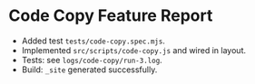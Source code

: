 # Code Copy Feature Report

- Added test `tests/code-copy.spec.mjs`.
- Implemented `src/scripts/code-copy.js` and wired in layout.
- Tests: see `logs/code-copy/run-3.log`.
- Build: `_site` generated successfully.
